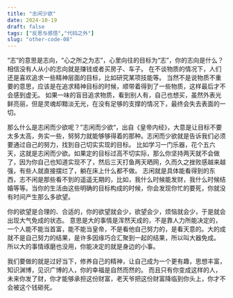 ```yaml
---
title: "志闲少欲"
date: 2024-10-19
draft: false
tags: ["反思与感悟","代码之外"]
slug: "other-code-08"
---
```


“志”的意思是志向，“心之所之为志”，心里向往的目标为“志”，你的志向是什么？相信没有人从小的志向就是赚钱或者买房子、车子。
在不谈物质的情况下，人们还是喜欢追求一些精神层面的目标，比如研究某项技能等。
当然不是说物质不重要的意思，应该是在追求精神目标的时候，顺带着得到了一些物质，这样最后才不会感到虚无。
如果一味的盲目追求物质，看到别人有，自己也想买，虽然外表光鲜亮丽，但是灵魂却黯淡无光，在没有足够的支撑的情况下，最终会失去表面的一切。

那么什么是志闲而少欲呢？”志闲而少欲“，出自《皇帝内经》，大意是让目标不要太多太高，务实一些，努努力就能够够得着的那种。志闲而少欲就是告诉我们必须要通过自己的努力，找到自己切实实现的目标。
比如学习一门乐器，花个五六天，这就是志闲而少欲。如果定的目标过高不切实际，那么你坚持两天就不会做了，因为你自己也知道实现不了，然后三天打鱼两天晒网，久而久之挫败感越来越强，有些人就直接摆烂了，躺在床上什么都不做。
志闲就是具体能看得到的东西，志不闲是那些看不到的遥遥无期的，比如，我什么时候能发财，我什么时候结婚等等。当你的生活由这些明确的目标构成的时候，你会发现你忙的要死，你就没有时间产生那么多欲望。

你的欲望是合理的、合适的，你的欲望就会少，欲望会少，烦恼就会少，于是就会出现大气免成的状态。
意思是大的事情是浑然天成的，不是靠人力所能决定的，一个人能不能当首富，能不能当皇帝，不是看他自己努力的，是看天意的。大的成就不是自己努力的结果，是许多因缘巧合汇聚到一起的结果，所以叫大器免成。
所以大的事情琢磨也没用，你能决定的就是身边的小事。

我们要做的就是过好当下，修养自己的精神，让自己成为一个更有趣，思想丰富，知识渊博，见识广博的人，你的幸福是自然而然的。
而且只有你变成这样的人，未来你发了财，你才能够承担这份财富，老天爷把这份财富降临到你头上，你才不会被这个钱砸死。
